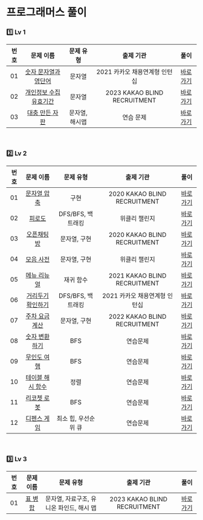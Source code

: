 # 프로그래머스 풀이

### 1️⃣ <strong>Lv 1</strong>

| 번호 |                                         문제 이름                                          |   문제 유형    |           출제 기관           |               풀이               |
| :--: | :----------------------------------------------------------------------------------------: | :------------: | :---------------------------: | :------------------------------: |
|  01  |  [숫자 문자열과 영단어](https://school.programmers.co.kr/learn/courses/30/lessons/81301)   |     문자열     | 2021 카카오 채용연계형 인턴십 |  [바로가기](./Lv1/2021kri_2.md)  |
|  02  | [개인정보 수집 유효기간](https://school.programmers.co.kr/learn/courses/30/lessons/150370) |     문자열     | 2023 KAKAO BLIND RECRUITMENT  |  [바로가기](./Lv1/2023kbr_1.md)  |
|  03  |     [대충 만든 자판](https://school.programmers.co.kr/learn/courses/30/lessons/160586)     | 문자열, 해시맵 |           연습 문제           | [바로가기](./Lv1/prac_160586.md) |

<br>

### 2️⃣ <strong>Lv 2</strong>

| 번호 |                                      문제 이름                                       |      문제 유형       |           출제 기관           |                 풀이                 |
| :--: | :----------------------------------------------------------------------------------: | :------------------: | :---------------------------: | :----------------------------------: |
|  01  |       [문자열 압축](https://programmers.co.kr/learn/courses/30/lessons/60057)        |         구현         | 2020 KAKAO BLIND RECRUITMENT  |    [바로가기](./Lv2/2020kbr_1.md)    |
|  02  |          [피로도](https://programmers.co.kr/learn/courses/30/lessons/87946)          |  DFS/BFS, 백트래킹   |         위클리 챌린지         | [바로가기](./Lv2/weekchallenge_1.md) |
|  03  |        [오픈채팅방](https://programmers.co.kr/learn/courses/30/lessons/42888)        |     문자열, 구현     | 2020 KAKAO BLIND RECRUITMENT  |    [바로가기](./Lv2/2020kbr_2.md)    |
|  04  |        [모음 사전](https://programmers.co.kr/learn/courses/30/lessons/84512)         |     문자열, 구현     |         위클리 챌린지         | [바로가기](./Lv2/weekchallenge_2.md) |
|  05  |       [메뉴 리뉴얼](https://programmers.co.kr/learn/courses/30/lessons/72411)        |      재귀 함수       | 2021 KAKAO BLIND RECRUITMENT  |    [바로가기](./Lv2/2021kbr_1.md)    |
|  06  |    [거리두기 확인하기](https://programmers.co.kr/learn/courses/30/lessons/81302)     |  DFS/BFS, 백트래킹   | 2021 카카오 채용연계형 인턴십 |    [바로가기](./Lv2/2021kri_1.md)    |
|  07  |  [주차 요금 계산](https://school.programmers.co.kr/learn/courses/30/lessons/92341)   |     문자열, 구현     | 2022 KAKAO BLIND RECRUITMENT  |    [바로가기](./Lv2/2022kbr_1.md)    |
|  08  |  [숫자 변환하기](https://school.programmers.co.kr/learn/courses/30/lessons/154538)   |         BFS          |           연습문제            |   [바로가기](./Lv2/prac_154538.md)   |
|  09  |   [무인도 여행](https://school.programmers.co.kr/learn/courses/30/lessons/154540)    |         BFS          |           연습문제            |   [바로가기](./Lv2/prac_154540.md)   |
|  10  | [테이블 해시 함수](https://school.programmers.co.kr/learn/courses/30/lessons/147354) |         정렬         |           연습문제            |   [바로가기](./Lv2/prac_147354.md)   |
|  11  |   [리코쳇 로봇](https://school.programmers.co.kr/learn/courses/30/lessons/169199)    |         BFS          |           연습문제            |   [바로가기](./Lv2/prac_169199.md)   |
|  12  |   [디펜스 게임](https://school.programmers.co.kr/learn/courses/30/lessons/142085)    | 최소 힙, 우선순위 큐 |           연습문제            |   [바로가기](./Lv2/prac_142085.md)   |

<br>

### 3️⃣ <strong>Lv 3</strong>

| 번호 |                                  문제 이름                                   |                문제 유형                 |          출제 기관           |              풀이              |
| :--: | :--------------------------------------------------------------------------: | :--------------------------------------: | :--------------------------: | :----------------------------: |
|  01  | [표 병합](https://school.programmers.co.kr/learn/courses/30/lessons/150366#) | 문자열, 자료구조, 유니온 파인드, 해시 맵 | 2023 KAKAO BLIND RECRUITMENT | [바로가기](./Lv3/2023kbr_2.md) |
